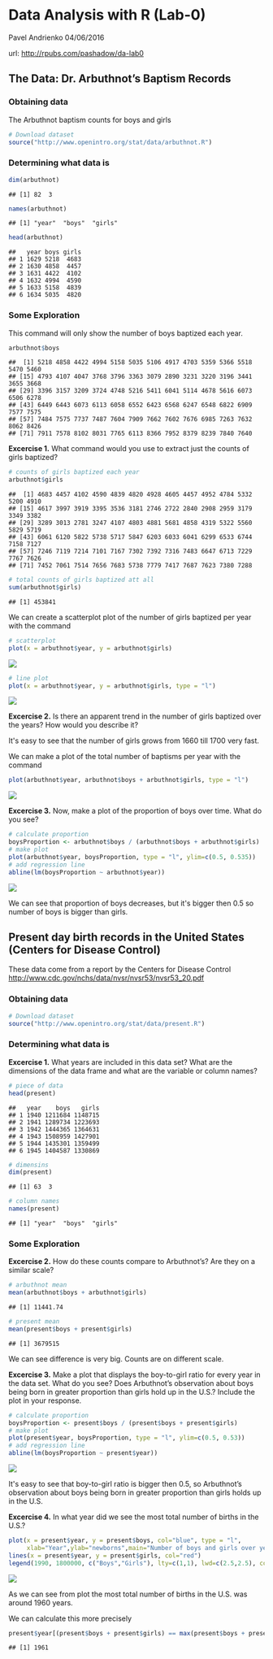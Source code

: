 Data Analysis with R (Lab-0)
================
Pavel Andrienko
04/06/2016

url: <http://rpubs.com/pashadow/da-lab0>

The Data: Dr. Arbuthnot’s Baptism Records
-----------------------------------------

### Obtaining data

The Arbuthnot baptism counts for boys and girls

``` r
# Download dataset
source("http://www.openintro.org/stat/data/arbuthnot.R")
```

### Determining what data is

``` r
dim(arbuthnot)
```

    ## [1] 82  3

``` r
names(arbuthnot)
```

    ## [1] "year"  "boys"  "girls"

``` r
head(arbuthnot)
```

    ##   year boys girls
    ## 1 1629 5218  4683
    ## 2 1630 4858  4457
    ## 3 1631 4422  4102
    ## 4 1632 4994  4590
    ## 5 1633 5158  4839
    ## 6 1634 5035  4820

### Some Exploration

This command will only show the number of boys baptized each year.

``` r
arbuthnot$boys
```

    ##  [1] 5218 4858 4422 4994 5158 5035 5106 4917 4703 5359 5366 5518 5470 5460
    ## [15] 4793 4107 4047 3768 3796 3363 3079 2890 3231 3220 3196 3441 3655 3668
    ## [29] 3396 3157 3209 3724 4748 5216 5411 6041 5114 4678 5616 6073 6506 6278
    ## [43] 6449 6443 6073 6113 6058 6552 6423 6568 6247 6548 6822 6909 7577 7575
    ## [57] 7484 7575 7737 7487 7604 7909 7662 7602 7676 6985 7263 7632 8062 8426
    ## [71] 7911 7578 8102 8031 7765 6113 8366 7952 8379 8239 7840 7640

**Excercise 1.** What command would you use to extract just the counts of girls baptized?

``` r
# counts of girls baptized each year
arbuthnot$girls
```

    ##  [1] 4683 4457 4102 4590 4839 4820 4928 4605 4457 4952 4784 5332 5200 4910
    ## [15] 4617 3997 3919 3395 3536 3181 2746 2722 2840 2908 2959 3179 3349 3382
    ## [29] 3289 3013 2781 3247 4107 4803 4881 5681 4858 4319 5322 5560 5829 5719
    ## [43] 6061 6120 5822 5738 5717 5847 6203 6033 6041 6299 6533 6744 7158 7127
    ## [57] 7246 7119 7214 7101 7167 7302 7392 7316 7483 6647 6713 7229 7767 7626
    ## [71] 7452 7061 7514 7656 7683 5738 7779 7417 7687 7623 7380 7288

``` r
# total counts of girls baptized att all
sum(arbuthnot$girls)
```

    ## [1] 453841

We can create a scatterplot plot of the number of girls baptized per year with the command

``` r
# scatterplot
plot(x = arbuthnot$year, y = arbuthnot$girls)
```

![](script_files/figure-markdown_github/girls-1.png)<!-- -->

``` r
# line plot
plot(x = arbuthnot$year, y = arbuthnot$girls, type = "l")
```

![](script_files/figure-markdown_github/girls-2.png)<!-- -->

**Excercise 2.** Is there an apparent trend in the number of girls baptized over the years? How would you describe it?

It's easy to see that the number of girls grows from 1660 till 1700 very fast.

We can make a plot of the total number of baptisms per year with the command

``` r
plot(arbuthnot$year, arbuthnot$boys + arbuthnot$girls, type = "l")
```

![](script_files/figure-markdown_github/total-arbuthnot-1.png)<!-- -->

**Excercise 3.** Now, make a plot of the proportion of boys over time. What do you see?

``` r
# calculate proportion
boysProportion <- arbuthnot$boys / (arbuthnot$boys + arbuthnot$girls)
# make plot
plot(arbuthnot$year, boysProportion, type = "l", ylim=c(0.5, 0.535))
# add regression line
abline(lm(boysProportion ~ arbuthnot$year))
```

![](script_files/figure-markdown_github/boysProportion-arbuthnot-1.png)<!-- -->

We can see that proportion of boys decreases, but it's bigger then 0.5 so number of boys is bigger than girls.

Present day birth records in the United States (Centers for Disease Control)
----------------------------------------------------------------------------

These data come from a report by the Centers for Disease Control <http://www.cdc.gov/nchs/data/nvsr/nvsr53/nvsr53_20.pdf>

### Obtaining data

``` r
# Download dataset
source("http://www.openintro.org/stat/data/present.R")
```

### Determining what data is

**Excercise 1.** What years are included in this data set? What are the dimensions of the data frame and what are the variable or column names?

``` r
# piece of data
head(present)
```

    ##   year    boys   girls
    ## 1 1940 1211684 1148715
    ## 2 1941 1289734 1223693
    ## 3 1942 1444365 1364631
    ## 4 1943 1508959 1427901
    ## 5 1944 1435301 1359499
    ## 6 1945 1404587 1330869

``` r
# dimensins
dim(present)
```

    ## [1] 63  3

``` r
# column names
names(present)
```

    ## [1] "year"  "boys"  "girls"

### Some Exploration

**Excercise 2.** How do these counts compare to Arbuthnot’s? Are they on a similar scale?

``` r
# arbuthnot mean 
mean(arbuthnot$boys + arbuthnot$girls)
```

    ## [1] 11441.74

``` r
# present mean
mean(present$boys + present$girls)
```

    ## [1] 3679515

We can see difference is very big. Counts are on different scale.

**Excercise 3.** Make a plot that displays the boy-to-girl ratio for every year in the data set. What do you see? Does Arbuthnot’s observation about boys being born in greater proportion than girls hold up in the U.S.? Include the plot in your response.

``` r
# calculate proportion
boysProportion <- present$boys / (present$boys + present$girls)
# make plot
plot(present$year, boysProportion, type = "l", ylim=c(0.5, 0.53))
# add regression line
abline(lm(boysProportion ~ present$year))
```

![](script_files/figure-markdown_github/boysProportion-present-1.png)<!-- -->

It's easy to see that boy-to-girl ratio is bigger then 0.5, so Arbuthnot’s observation about boys being born in greater proportion than girls holds up in the U.S.

**Excercise 4.** In what year did we see the most total number of births in the U.S.?

``` r
plot(x = present$year, y = present$boys, col="blue", type = "l",
     xlab="Year",ylab="newborns",main="Number of boys and girls over years")
lines(x = present$year, y = present$girls, col="red")
legend(1990, 1800000, c("Boys","Girls"), lty=c(1,1), lwd=c(2.5,2.5), col=c("blue","red"))
```

![](script_files/figure-markdown_github/total-present-1.png)<!-- -->

As we can see from plot the most total number of births in the U.S. was around 1960 years.

We can calculate this more precisely

``` r
present$year[(present$boys + present$girls) == max(present$boys + present$girls)]
```

    ## [1] 1961
